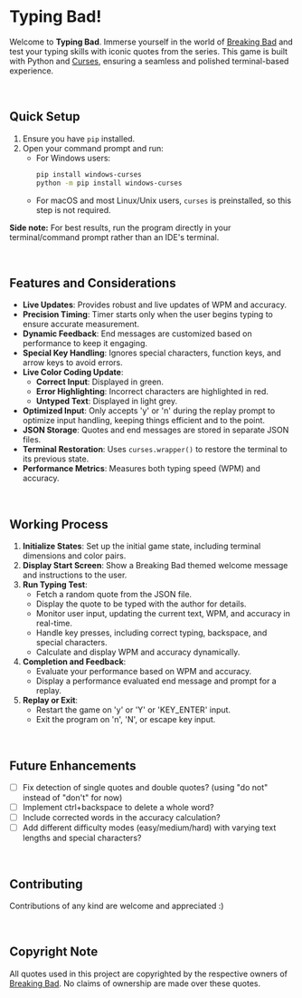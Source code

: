 # Typing Bad!
Welcome to **Typing Bad**. Immerse yourself in the world of [Breaking Bad](https://www.imdb.com/title/tt0903747/) and test your typing skills with iconic quotes from the series. This game is built with Python and [Curses](https://docs.python.org/3/library/curses.html), ensuring a seamless and polished terminal-based experience.

&nbsp;  

## Quick Setup
1. Ensure you have `pip` installed.
2. Open your command prompt and run:
   - For Windows users: 
     ```sh
     pip install windows-curses
     python -m pip install windows-curses
     ```
   - For macOS and most Linux/Unix users, `curses` is preinstalled, so this step is not required.

**Side note:** For best results, run the program directly in your terminal/command prompt rather than an IDE's terminal.

&nbsp;  

## Features and Considerations
- **Live Updates**: Provides robust and live updates of WPM and accuracy.
- **Precision Timing**: Timer starts only when the user begins typing to ensure accurate measurement.
- **Dynamic Feedback**: End messages are customized based on performance to keep it engaging.
- **Special Key Handling**: Ignores special characters, function keys, and arrow keys to avoid errors.
- **Live Color Coding Update**: 
  - **Correct Input**: Displayed in green.
  - **Error Highlighting**: Incorrect characters are highlighted in red.
  - **Untyped Text**: Displayed in light grey.
- **Optimized Input**: Only accepts 'y' or 'n' during the replay prompt to optimize input handling, keeping things efficient and to the point.
- **JSON Storage**: Quotes and end messages are stored in separate JSON files.
- **Terminal Restoration**: Uses `curses.wrapper()` to restore the terminal to its previous state.
- **Performance Metrics**: Measures both typing speed (WPM) and accuracy.

&nbsp;  

## Working Process
1. **Initialize States**: Set up the initial game state, including terminal dimensions and color pairs.
2. **Display Start Screen**: Show a Breaking Bad themed welcome message and instructions to the user.
3. **Run Typing Test**:
   - Fetch a random quote from the JSON file.
   - Display the quote to be typed with the author for details.
   - Monitor user input, updating the current text, WPM, and accuracy in real-time.
   - Handle key presses, including correct typing, backspace, and special characters.
   - Calculate and display WPM and accuracy dynamically.
4. **Completion and Feedback**:
   - Evaluate your performance based on WPM and accuracy.
   - Display a performance evaluated end message and prompt for a replay.
5. **Replay or Exit**:
   - Restart the game on 'y' or 'Y' or 'KEY_ENTER' input.
   - Exit the program on 'n', 'N', or escape key input.

&nbsp;  

## Future Enhancements
- [ ] Fix detection of single quotes and double quotes? (using "do not" instead of "don't" for now)
- [ ] Implement ctrl+backspace to delete a whole word?
- [ ] Include corrected words in the accuracy calculation?
- [ ] Add different difficulty modes (easy/medium/hard) with varying text lengths and special characters?

&nbsp;  

## Contributing
Contributions of any kind are welcome and appreciated :)  

&nbsp;  

## Copyright Note  
All quotes used in this project are copyrighted by the respective owners of [Breaking Bad](https://www.imdb.com/title/tt0903747/). No claims of ownership are made over these quotes.  
